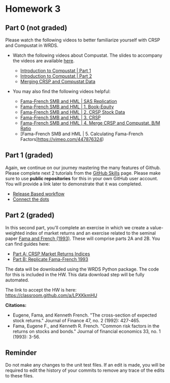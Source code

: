 # Homework 3

## Part 0 (not graded)

Please watch the following videos to better familiarize yourself with CRSP and Compustat in WRDS.

 - Watch the following videos about Compustat. The slides to accompany the videos are available [here](https://wrds-www.wharton.upenn.edu/documents/1374/intro_comp_access_link.pptx).
   - [Introduction to Compustat | Part 1](https://vimeo.com/417303405)
   - [Introduction to Compustat | Part 2](https://vimeo.com/417302901)
   - [Merging CRSP and Compustat Data](https://vimeo.com/447503392)

 - You may also find the following videos helpful:
   - [Fama-French SMB and HML | SAS Replication](https://vimeo.com/447603278)
   - [Fama-French SMB and HML | 1. Book-Equity](https://vimeo.com/447631819)
   - [Fama-French SMB and HML | 2. CRSP Stock Data](https://vimeo.com/447635241)
   - [Fama-French SMB and HML | 3. CRSP](https://vimeo.com/447867614)
   - [Fama-French SMB and HML | 4. Merge CRSP and Compustat. B/M Ratio](https://vimeo.com/447871296)
   - [Fama-French SMB and HML | 5. Calculating Fama-French Factors]https://vimeo.com/447876324)

## Part 1 (graded)

Again, we continue on our journey mastering the many features of Github. Please complete next 2 tutorials from the [GitHub Skills](https://skills.github.com/) page. Please make sure to use **public repositories** for this in your own GitHub user account. You will provide a link later to demonstrate that it was completed.

- [Release Based workflow](https://github.com/skills/release-based-workflow)
- [Connect the dots](https://github.com/skills/connect-the-dots)

## Part 2 (graded)

In this second part, you'll complete an exercise in which we create a value-weighted
index of market returns and an exercise related to the seminal paper [Fama and French (1993)](https://www.jufinance.com/mag/fin534_16/Common_risk_factors_Fama_French_JFE1993.pdf). These will comprise parts 2A and 2B.
You can find guides here:

 - [Part A: CRSP Market Returns Indices](./../../output/_02_CRSP_market_index.ipynb)
 - [Part B: Replicate Fama-French 1993](./../../output/_04_Fama_French_1993.ipynb)

The data will be downloaded using the WRDS Python package. The code for this is included in the HW. This data download step will be fully automated. 

The link to accept the HW is here: https://classroom.github.com/a/LPXKkmHU

<!-- 
The following is a guide that will help you complete the homework: [HW Guide: Wage Growth During the Recession](../../output/_01_wage_growth_during_the_recession.ipynb)
-->

**Citations:**

 - Eugene, Fama, and Kenneth French. "The cross-section of expected stock returns." Journal of Finance 47, no. 2 (1992): 427-465.
 - Fama, Eugene F., and Kenneth R. French. "Common risk factors in the returns on stocks and bonds." Journal of financial economics 33, no. 1 (1993): 3-56.

## Reminder

Do not make any changes to the unit test files. If an edit is made, you will be required to edit the history of your commits to remove any trace of the edits to these files.